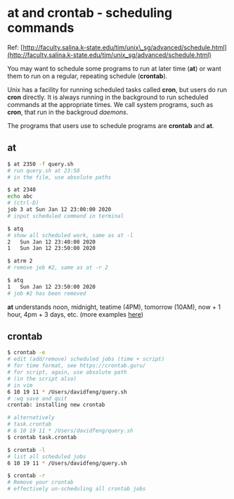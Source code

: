 # at and crontab - scheduling commands

Ref: [http://faculty.salina.k-state.edu/tim/unix\_sg/advanced/schedule.html](http://faculty.salina.k-state.edu/tim/unix_sg/advanced/schedule.html)

You may want to schedule some programs to run at later time \(**at**\) or want them to run on a regular, repeating schedule \(**crontab**\).

Unix has a facility for running scheduled tasks called **cron**, but users do run **cron** directly. It is always running in the background to run scheduled commands at the appropriate times. We call system programs, such as **cron**, that run in the backgroud _daemons_.

The programs that users use to schedule programs are **crontab** and **at**.

## at

```bash
$ at 2350 -f query.sh
# run query.sh at 23:50
# in the file, use absolute paths

$ at 2340
echo abc
# (ctrl-D)
job 3 at Sun Jan 12 23:00:00 2020
# input scheduled command in terminal

$ atq
# show all scheduled work, same as at -l
2	Sun Jan 12 23:40:00 2020
1	Sun Jan 12 23:50:00 2020

$ atrm 2
# remove job #2, same as at -r 2

$ atq
1	Sun Jan 12 23:50:00 2020
# job #2 has been removed
```

**at** understands noon, midnight, teatime \(4PM\), tomorrow \(10AM\), now + 1 hour, 4pm + 3 days, etc. \(more examples [here](https://www.computerhope.com/unix/uat.htm)\)

## crontab

```bash
$ crontab -e
# edit (add/remove) scheduled jobs (time + script)
# for time format, see https://crontab.guru/
# for script, again, use absolute path
# (in the script also)
# in vim
6 10 19 11 * /Users/davidfeng/query.sh
# :wq save and quit
crontab: installing new crontab

# alternatively
# task.crontab
# 6 10 19 11 * /Users/davidfeng/query.sh
$ crontab task.crontab

$ crontab -l
# list all scheduled jobs
6 10 19 11 * /Users/davidfeng/query.sh

$ crontab -r
# Remove your crontab
# effectively un-scheduling all crontab jobs
```


